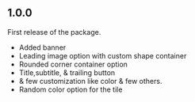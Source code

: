 ## 1.0.0

First release of the package.
- Added banner
- Leading image option with custom shape container
- Rounded corner container option
- Title,subtitle, & trailing button
- & few customization like color & few others.
- Random color option for the tile